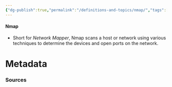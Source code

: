 ```yaml
---
{"dg-publish":true,"permalink":"/definitions-and-topics/nmap/","tags":["defs_soc"]}
---
```


#### Nmap
- Short for *Network Mapper*, Nmap scans a host or network using various techniques to determine the devices and open ports on the network.






# Metadata

### Sources